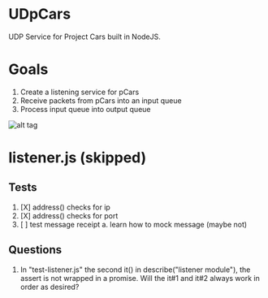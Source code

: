 # UDpCars

UDP Service for Project Cars built in NodeJS.

# Goals
1. Create a listening service for pCars
2. Receive packets from pCars into an input queue
3. Process input queue into output queue

![alt tag](https://raw.githubusercontent.com/philmillwee2/UDpCars/dev/doc/Pipeline.png)

# listener.js (skipped)
## Tests
1. [X] address() checks for ip
2. [X] address() checks for port
3. [ ] test message receipt
  a. learn how to mock message (maybe not)

## Questions
1. In "test-listener.js" the second it() in describe("listener module"), the
   assert is not wrapped in a promise. Will the it#1 and it#2 always work in
   order as desired?
